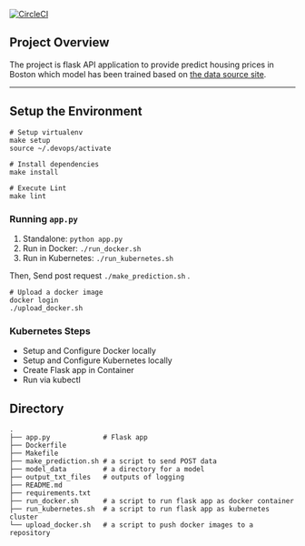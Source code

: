 [![CircleCI](https://circleci.com/gh/ta1kt0me/citest.svg?style=svg)](https://circleci.com/gh/ta1kt0me/citest)

## Project Overview

The project is flask API application to provide predict housing prices in Boston which model has been trained based on [the data source site](https://www.kaggle.com/c/boston-housing).

---

## Setup the Environment

```command
# Setup virtualenv
make setup
source ~/.devops/activate

# Install dependencies
make install

# Execute Lint
make lint
```

### Running `app.py`

1. Standalone:  `python app.py`
2. Run in Docker:  `./run_docker.sh`
3. Run in Kubernetes:  `./run_kubernetes.sh`

Then, Send post request `./make_prediction.sh` .

```command
# Upload a docker image
docker login
./upload_docker.sh
```

### Kubernetes Steps

* Setup and Configure Docker locally
* Setup and Configure Kubernetes locally
* Create Flask app in Container
* Run via kubectl

## Directory

```
.
├── app.py             # Flask app
├── Dockerfile
├── Makefile
├── make_prediction.sh # a script to send POST data
├── model_data         # a directory for a model
├── output_txt_files   # outputs of logging
├── README.md
├── requirements.txt
├── run_docker.sh      # a script to run flask app as docker container
├── run_kubernetes.sh  # a script to run flask app as kubernetes cluster
└── upload_docker.sh   # a script to push docker images to a repository
```
